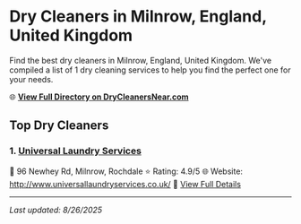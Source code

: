# Dry Cleaners in Milnrow, England, United Kingdom

Find the best dry cleaners in Milnrow, England, United Kingdom. We've compiled a list of 1 dry cleaning services to help you find the perfect one for your needs.

🌐 **[View Full Directory on DryCleanersNear.com](https://drycleanersnear.com/city/United%20Kingdom/England/Milnrow)**

## Top Dry Cleaners

### 1. [Universal Laundry Services](https://drycleanersnear.com/dryCleaner/6892b7e27a636409f9a33b69/universal-laundry-services)
📍 96 Newhey Rd, Milnrow, Rochdale
⭐ Rating: 4.9/5
🌐 Website: http://www.universallaundryservices.co.uk/
🔗 [View Full Details](https://drycleanersnear.com/dryCleaner/6892b7e27a636409f9a33b69/universal-laundry-services)


---

*Last updated: 8/26/2025*
